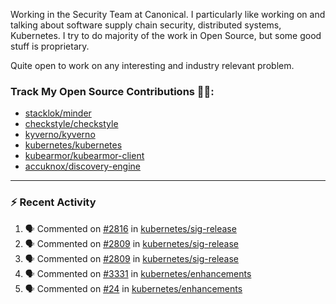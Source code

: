 Working in the Security Team at Canonical. I particularly like working on and talking about software supply chain security, distributed systems, Kubernetes. I try to do majority of the work in Open Source, but some good stuff is proprietary.

Quite open to work on any interesting and industry relevant problem. 

### Track My Open Source Contributions 👨‍💻: 
 - [stacklok/minder](https://github.com/stacklok/minder/pulls?q=is%3Apr+author%3AVyom-Yadav+is%3Amerged+)
 - [checkstyle/checkstyle](https://github.com/checkstyle/checkstyle/pulls?q=is%3Apr+author%3AVyom-Yadav+is%3Amerged+)
 - [kyverno/kyverno](https://github.com/kyverno/kyverno/pulls?q=is%3Apr+author%3AVyom-Yadav+is%3Amerged+)
 - [kubernetes/kubernetes](https://github.com/kubernetes/kubernetes/issues?q=is%3Aissue+author%3AVyom-Yadav)
 - [kubearmor/kubearmor-client](https://github.com/kubearmor/kubearmor-client/pulls?q=is%3Amerged+is%3Apr+author%3AVyom-Yadav+)
 - [accuknox/discovery-engine](https://github.com/accuknox/discovery-engine/pulls?q=is%3Amerged+is%3Apr+author%3AVyom-Yadav+)
---

### :zap: Recent Activity

<!--START_SECTION:activity-->
1. 🗣 Commented on [#2816](https://github.com/kubernetes/sig-release/pull/2816#issuecomment-3094627252) in [kubernetes/sig-release](https://github.com/kubernetes/sig-release)
2. 🗣 Commented on [#2809](https://github.com/kubernetes/sig-release/pull/2809#issuecomment-3072091260) in [kubernetes/sig-release](https://github.com/kubernetes/sig-release)
3. 🗣 Commented on [#2809](https://github.com/kubernetes/sig-release/pull/2809#issuecomment-3067959666) in [kubernetes/sig-release](https://github.com/kubernetes/sig-release)
4. 🗣 Commented on [#3331](https://github.com/kubernetes/enhancements/issues/3331#issuecomment-3067038266) in [kubernetes/enhancements](https://github.com/kubernetes/enhancements)
5. 🗣 Commented on [#24](https://github.com/kubernetes/enhancements/issues/24#issuecomment-3067033280) in [kubernetes/enhancements](https://github.com/kubernetes/enhancements)
<!--END_SECTION:activity-->

